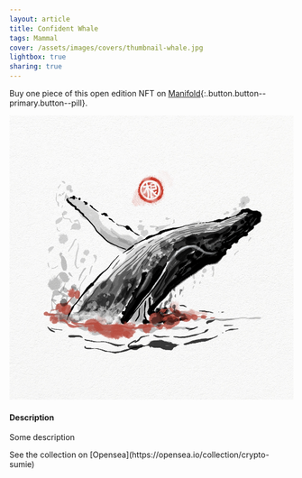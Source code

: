 ```yaml
---
layout: article
title: Confident Whale
tags: Mammal
cover: /assets/images/covers/thumbnail-whale.jpg
lightbox: true
sharing: true
---
```


Buy one piece of this open edition NFT on [Manifold](https://app.manifold.xyz/c/cryptosumie-1){:.button.button--primary.button--pill}.

<div class="card mt-3">
  <div class="card__image">
    <img src="/assets/images/hd/whale.jpg"/>
  </div>
  <div class="card__content">
    <div class="card__header">
      <h4>Description</h4>
    </div>
    <p>Some description</p>
  </div>
</div>
<div>
  See the collection on [Opensea](https://opensea.io/collection/crypto-sumie)
</div>



